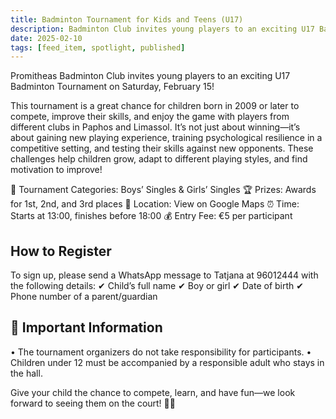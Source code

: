 ```yaml
---
title: Badminton Tournament for Kids and Teens (U17)
description: Badminton Club invites young players to an exciting U17 Badminton Tournament on Saturday, February 15!
date: 2025-02-10
tags: [feed_item, spotlight, published]
---
```


Promitheas Badminton Club invites young players to an exciting U17 Badminton Tournament on Saturday, February 15!

This tournament is a great chance for children born in 2009 or later to compete, improve their skills, and enjoy the game with players from different clubs in Paphos and Limassol.
It’s not just about winning—it’s about gaining new playing experience, training psychological resilience in a competitive setting, and testing their skills against new opponents. These challenges help children grow, adapt to different playing styles, and find motivation to improve!

🏸 Tournament Categories: Boys’ Singles & Girls’ Singles
🏆 Prizes: Awards for 1st, 2nd, and 3rd places
📍 Location: View on Google Maps
⏰ Time: Starts at 13:00, finishes before 18:00
💰 Entry Fee: €5 per participant

## How to Register

To sign up, please send a WhatsApp message to Tatjana at 96012444 with the following details:
✔ Child’s full name
✔ Boy or girl
✔ Date of birth
✔ Phone number of a parent/guardian

## 📌 Important Information

• The tournament organizers do not take responsibility for participants.
• Children under 12 must be accompanied by a responsible adult who stays in the hall.

Give your child the chance to compete, learn, and have fun—we look forward to seeing them on the court! 🏸✨